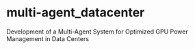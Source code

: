 # multi-agent_datacenter
Development of a Multi-Agent System for Optimized GPU Power Management in Data Centers
